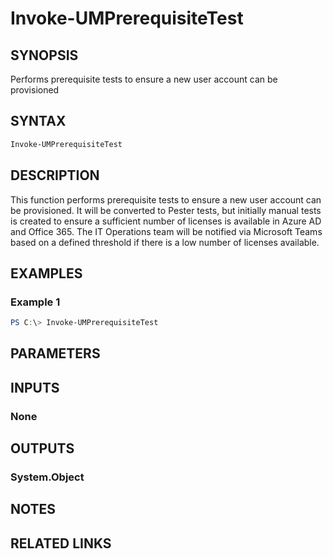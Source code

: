 ﻿---
external help file: User.Management.Automation-help.xml
Module Name: User.Management.Automation
online version:
schema: 2.0.0
---

# Invoke-UMPrerequisiteTest

## SYNOPSIS

Performs prerequisite tests to ensure a new user account can be provisioned

## SYNTAX

```powershell
Invoke-UMPrerequisiteTest
```

## DESCRIPTION

This function performs prerequisite tests to ensure a new user account can be provisioned.
It will be converted to Pester tests, but initially manual tests is created to ensure a sufficient number of licenses is available in Azure AD and Office 365.
The IT Operations team will be notified via Microsoft Teams based on a defined threshold if there is a low number of licenses available.

## EXAMPLES

### Example 1

```powershell
PS C:\> Invoke-UMPrerequisiteTest
```

## PARAMETERS

## INPUTS

### None

## OUTPUTS

### System.Object

## NOTES

## RELATED LINKS
